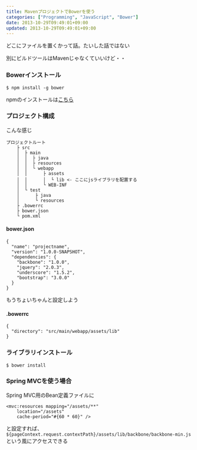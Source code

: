 ```yaml
---
title: MavenプロジェクトでBowerを使う
categories: ["Programming", "JavaScript", "Bower"]
date: 2013-10-29T09:49:01+09:00
updated: 2013-10-29T09:49:01+09:00
---
```


どこにファイルを置くかって話。たいした話ではない

別にビルドツールはMavenじゃなくていいけど・・

### Bowerインストール

    $ npm install -g bower

npmのインストールは[こちら][1]

### プロジェクト構成
こんな感じ

    プロジェクトルート
        ├ src
        │  ├ main
        │  │  ├ java
        │  │  ├ resources
        │  │  └ webapp
        │  │      ├ assets
        │  │      │  └ lib <- ここにjsライブラリを配置する
        │  │      └ WEB-INF
        │  └ test
        │      ├ java
        │      └ resources
        ├ .bowerrc
        ├ bower.json
        └ pom.xml

#### bower.json

    {
      "name": "projectname",
      "version": "1.0.0-SNAPSHOT",
      "dependencies": {
        "backbone": "1.0.0",
        "jquery": "2.0.3",
        "underscore": "1.5.2",
        "bootstrap": "3.0.0"
      }
    }

もうちょいちゃんと設定しよう

#### .bowerrc

    {
      "directory": "src/main/webapp/assets/lib"
    }

### ライブラリインストール

    $ bower install

### Spring MVCを使う場合

Spring MVC用のBean定義ファイルに

    <mvc:resources mapping="/assets/**"
        location="/assets"
        cache-period="#{60 * 60}" />

と設定すれば、`${pageContext.request.contextPath}/assets/lib/backbone/backbone-min.js`という風にアクセスできる


  [1]: /#/entries/155
